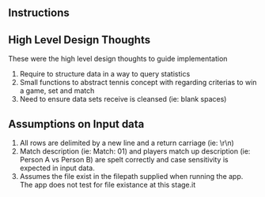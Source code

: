 ## Instructions

## High Level Design Thoughts

These were the high level design thoughts to guide implementation

1. Require to structure data in a way to query statistics
2. Small functions to abstract tennis concept with regarding criterias to win a game, set and match
3. Need to ensure data sets receive is cleansed (ie: blank spaces)

## Assumptions on Input data

1. All rows are delimited by a new line and a return carriage (ie: \r\n)
2. Match description (ie: Match: 01) and players match up description (ie: Person A vs Person B) are spelt correctly and case sensitivity is expected in input data.
3. Assumes the file exist in the filepath supplied when running the app. The app does not test for file existance at this stage.it
